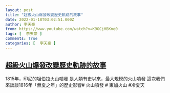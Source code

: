 ```yaml
---
layout: post
title: "超級火山爆發改變歷史軌跡的故事"
date: 2022-01-18T03:02:51.000Z
author: 李天豪
from: https://www.youtube.com/watch?v=K9GCjHBKne0
tags: [  李天豪 ]
comments: True
categories: [  李天豪 ]
---
```

<!--1642474971000-->
[超級火山爆發改變歷史軌跡的故事](https://www.youtube.com/watch?v=K9GCjHBKne0)
------

<div>
1815年，印尼的坦伯拉火山噴發 是人類有史以來，最大規模的火山噴發 這次我們來談談1816年「無夏之年」的歷史影響# 火山噴發 # 東加火山 #冷夏天
</div>
